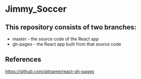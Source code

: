 # Jimmy_Soccer
## This repository consists of two branches:
* master - the source code of the React app
* gh-pages - the React app built from that source code
## References
https://github.com/gitname/react-gh-pages
